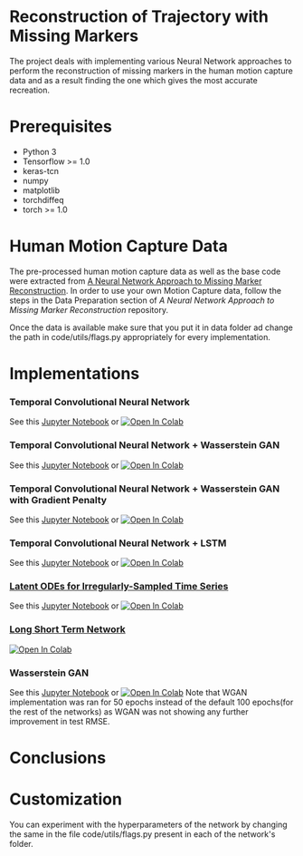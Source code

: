 # Reconstruction of Trajectory with Missing Markers

The project deals with implementing various Neural Network approaches to perform the reconstruction of missing markers in the human motion capture data and as a result finding the one which gives the most accurate recreation.

# Prerequisites

* Python 3
* Tensorflow >= 1.0
* keras-tcn
* numpy
* matplotlib
* torchdiffeq
* torch >= 1.0

# Human Motion Capture Data

The pre-processed human motion capture data as well as the base code were extracted from [A Neural Network Approach to Missing Marker Reconstruction](https://github.com/Svito-zar/NN-for-Missing-Marker-Reconstruction). In order to use your own Motion Capture data, follow the steps in the Data Preparation section of *A Neural Network Approach to Missing Marker Reconstruction* repository.

Once the data is available make sure that you put it in data folder ad change the path in code/utils/flags.py appropriately for every implementation.

# Implementations

### Temporal Convolutional Neural Network

See this [Jupyter Notebook](https://github.com/MeetGandhi/Reconstruction-of-Trajectory-with-Missing-Markers/blob/master/Temporal%20Convolutional%20Neural%20Network/TCN.ipynb) or [![Open In Colab](https://colab.research.google.com/assets/colab-badge.svg)](https://colab.research.google.com/drive/1TvyKyYiPAc3wMLbw-e5CIYFcaj8KyWCg)

### Temporal Convolutional Neural Network + Wasserstein GAN

See this [Jupyter Notebook](https://github.com/MeetGandhi/Reconstruction-of-Trajectory-with-Missing-Markers/blob/master/Temporal%20CNN%20%2B%20Wasserstein%20GAN/TCN_WGAN.ipynb) or [![Open In Colab](https://colab.research.google.com/assets/colab-badge.svg)](https://colab.research.google.com/drive/1jIAf_1XJLDRil7z6_NZomclrGp_4yGXw)

### Temporal Convolutional Neural Network + Wasserstein GAN with Gradient Penalty

See this [Jupyter Notebook]() or [![Open In Colab](https://colab.research.google.com/assets/colab-badge.svg)]()

### Temporal Convolutional Neural Network + LSTM

See this [Jupyter Notebook](https://github.com/MeetGandhi/Reconstruction-of-Trajectory-with-Missing-Markers/blob/master/Temporal%20CNN%20%2B%20LSTM/TCN_LSTM.ipynb) or [![Open In Colab](https://colab.research.google.com/assets/colab-badge.svg)](https://colab.research.google.com/drive/1_CUVh4rRRxq7d7TJKkG7fBFQ7jWwhPXs)

### [Latent ODEs for Irregularly-Sampled Time Series](https://github.com/YuliaRubanova/latent_ode)

See this [Jupyter Notebook](https://github.com/MeetGandhi/Reconstruction-of-Trajectory-with-Missing-Markers/blob/master/Latent%20ODEs%20for%20Irregularly-Sampled%20Time%20Series/Latent_ODEs_for_Irregularly_Sampled_Time_Series.ipynb) or [![Open In Colab](https://colab.research.google.com/assets/colab-badge.svg)](https://colab.research.google.com/drive/1X42HCkgZh-CsHqtEUVj_EE-CmAdNXCGP)

### [Long Short Term Network](https://github.com/Svito-zar/NN-for-Missing-Marker-Reconstruction)

[![Open In Colab](https://colab.research.google.com/assets/colab-badge.svg)](https://colab.research.google.com/drive/1Sx0xBeTOc-9zu8LKadMPy4zmLi7H-Jhz)

### Wasserstein GAN

See this [Jupyter Notebook]() or [![Open In Colab](https://colab.research.google.com/assets/colab-badge.svg)]()
Note that WGAN implementation was ran for 50 epochs instead of the default 100 epochs(for the rest of the networks) as WGAN was not showing any further improvement in test RMSE.

# Conclusions

# Customization

You can experiment with the hyperparameters of the network by changing the same in the file code/utils/flags.py present in each of the network's folder.
